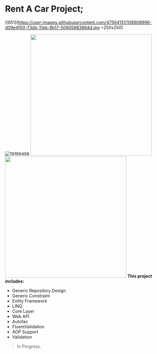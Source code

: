 # Rent A Car Project;
![651](https://user-images.githubusercontent.com/47564151/108608996-d09e4f00-73db-11eb-8b17-50905883864d.jpg =250x250)

![19199498](https://user-images.githubusercontent.com/47564151/108609126-e8c29e00-73dc-11eb-8054-e178945e84ca.jpg)
<img src=![19199498](https://user-images.githubusercontent.com/47564151/108609126-e8c29e00-73dc-11eb-8054-e178945e84ca.jpg) data-canonical-src=![19199498](https://user-images.githubusercontent.com/47564151/108609126-e8c29e00-73dc-11eb-8054-e178945e84ca.jpg) width="400" height="400" />
<img src=![20945933](https://user-images.githubusercontent.com/47564151/108609143-0f80d480-73dd-11eb-991b-5ec2e8e4aa34.jpg) data-canonical-src=![19199498](https://user-images.githubusercontent.com/47564151/108609126-e8c29e00-73dc-11eb-8054-e178945e84ca.jpg) width="400" height="400" />
**This project includes:**
- Generic Repository Design
- Generic Constraint
- Entity Framework
- LINQ
- Core Layer
- Web API
- Autofac
- FluentValidation
- AOP Support
- Validation

> In Progress.


